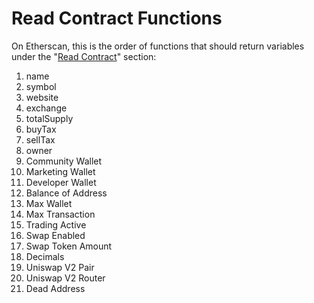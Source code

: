 # Read Contract Functions

On Etherscan, this is the order of functions that should return variables under the "[Read Contract](https://info.etherscan.com/how-to-use-read-or-write-contract-features-on-etherscan/)" section:

1) name
2) symbol
3) website
4) exchange
5) totalSupply
6) buyTax
7) sellTax
8) owner
9) Community Wallet
10) Marketing Wallet
11) Developer Wallet
12) Balance of Address
13) Max Wallet
14) Max Transaction
15) Trading Active
16) Swap Enabled
17) Swap Token Amount
18) Decimals
19) Uniswap V2 Pair
20) Uniswap V2 Router
21) Dead Address
